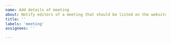 ```yaml
---
name: Add details of meeting
about: Notify editors of a meeting that should be listed on the website.
title: ''
labels: 'meeting'
assignees: ''

---
```

